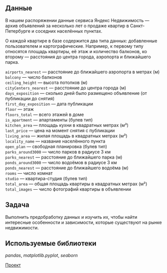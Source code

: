 ## Данные

В нашем распоряжении данные сервиса Яндекс Недвижимость — архив объявлений за несколько лет о продаже квартир в Санкт-Петербурге и соседних населённых пунктах.

О каждой квартире в базе содержится два типа данных: добавленные пользователем и картографические. Например, к первому типу относятся площадь квартиры, её этаж и количество балконов, ко второму — расстояния до центра города, аэропорта и ближайшего парка. 

```airports_nearest``` — расстояние до ближайшего аэропорта в метрах (м)    
```balcony``` — число балконов    
```ceiling_height``` — высота потолков (м)    
```cityCenters_nearest``` — расстояние до центра города (м)    
```days_exposition``` — сколько дней было размещено объявление (от публикации до снятия)    
```first_day_exposition``` — дата публикации    
```floor``` — этаж    
```floors_total``` — всего этажей в доме    
```is_apartment``` — апартаменты (булев тип)    
```kitchen_area``` — площадь кухни в квадратных метрах (м²)    
```last_price``` — цена на момент снятия с публикации    
```living_area``` — жилая площадь в квадратных метрах (м²)    
```locality_name``` — название населённого пункта    
```open_plan``` — свободная планировка (булев тип)    
```parks_around3000``` — число парков в радиусе 3 км    
```parks_nearest``` — расстояние до ближайшего парка (м)    
```ponds_around3000``` — число водоёмов в радиусе 3 км    
```ponds_nearest``` — расстояние до ближайшего водоёма (м)    
```rooms``` — число комнат    
```studio``` — квартира-студия (булев тип)    
```total_area``` — общая площадь квартиры в квадратных метрах (м²)    
```total_images``` — число фотографий квартиры в объявлении    

## Задача

Выполнить предобработку данных и изучить их, чтобы найти интересные особенности и зависимости, которые существуют на рынке недвижимости.  

## Используемые библиотеки
*pandas*, *matplotlib.pyplot*, *seaborn*

[Проект](https://github.com/vs-gorgan/practicum.yandex/blob/main/03_spb_real_estate/real_estate.md)
